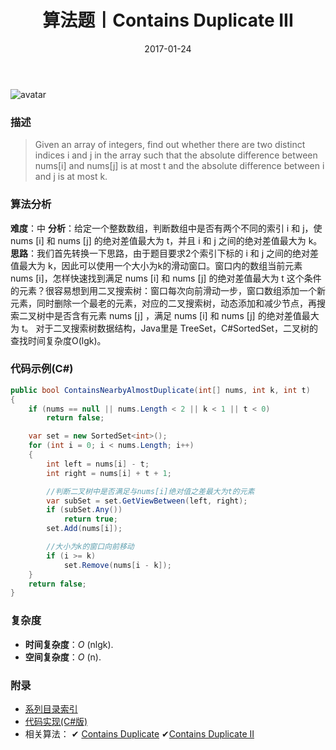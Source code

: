 ﻿---
title: 算法题丨Contains Duplicate III
tags:
  - 算法
  - 编程技巧
  - 数据结构
categories: 计算机基础
date: 2017-01-24
---
![avatar](https://mysite.bj.bcebos.com/images/articles/84521a3c-d573-4d34-85e3-f99ec497962e.jpg)

### 描述
>Given an array of integers, find out whether there are two distinct indices i and j in the array such that the absolute difference between nums[i] and nums[j] is at most t and the absolute difference between i and j is at most k.

<!-- more -->

### 算法分析
**难度**：中
**分析**：给定一个整数数组，判断数组中是否有两个不同的索引 i 和 j，使 nums [i] 和 nums [j] 的绝对差值最大为 t，并且 i 和 j 之间的绝对差值最大为 k。
**思路**：我们首先转换一下思路，由于题目要求2个索引下标的 i 和 j 之间的绝对差值最大为 k，因此可以使用一个大小为k的滑动窗口。窗口内的数组当前元素 nums [i]，怎样快速找到满足 nums [i] 和 nums [j] 的绝对差值最大为 t 这个条件的元素？很容易想到用二叉搜索树：窗口每次向前滑动一步，窗口数组添加一个新元素，同时删除一个最老的元素，对应的二叉搜索树，动态添加和减少节点，再搜索二叉树中是否含有元素 nums [j] ，满足 nums [i] 和 nums [j] 的绝对差值最大为 t。
对于二叉搜索树数据结构，Java里是 TreeSet，C#SortedSet，二叉树的查找时间复杂度O(lgk)。

### 代码示例(C#)
```csharp
public bool ContainsNearbyAlmostDuplicate(int[] nums, int k, int t)
{
    if (nums == null || nums.Length < 2 || k < 1 || t < 0)
        return false;

    var set = new SortedSet<int>();
    for (int i = 0; i < nums.Length; i++)
    {
        int left = nums[i] - t;
        int right = nums[i] + t + 1;

        //判断二叉树中是否满足与nums[i]绝对值之差最大为t的元素
        var subSet = set.GetViewBetween(left, right);
        if (subSet.Any())
            return true;
        set.Add(nums[i]);

        //大小为k的窗口向前移动
        if (i >= k)
            set.Remove(nums[i - k]);
    }
    return false;
}
```

### 复杂度
- **时间复杂度**：*O* (nlgk). 
- **空间复杂度**：*O* (n).

### 附录
- [系列目录索引](/posts/algorithm/index/)
- [代码实现(C#版)](https://github.com/lizzie2008/LeetCode.git)
- 相关算法：
✔ [Contains Duplicate](/posts/algorithm/022.Contains.Duplicate/)
✔[Contains Duplicate II](/posts/algorithm/023.Contains.Duplicate.II/)